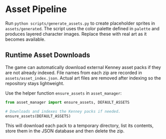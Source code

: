 # Asset Pipeline

Run `python scripts/generate_assets.py` to create placeholder sprites in
`assets/generated`. The script uses the color palette defined in
`palette` and produces layered character images. Replace these with real art as
it becomes available.

## Runtime Asset Downloads

The game can automatically download external Kenney asset packs if they are not
already indexed. File names from each zip are recorded in `assets/asset_index.json`.
Actual art files are removed after indexing so the repository stays lightweight.

Use the helper function `ensure_assets` in `asset_manager`:

```python
from asset_manager import ensure_assets, DEFAULT_ASSETS

# Downloads and indexes the Kenney packs if needed.
ensure_assets(DEFAULT_ASSETS)
```

This will download each pack to a temporary directory, list its contents, store
them in the JSON database and then delete the zip.
